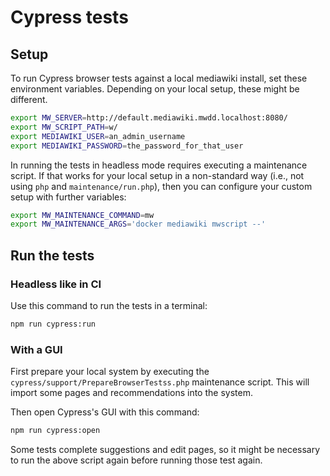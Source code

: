 # Cypress tests

## Setup
To run Cypress browser tests against a local mediawiki install, set these environment variables. Depending on your local
setup, these might be different.
```bash
export MW_SERVER=http://default.mediawiki.mwdd.localhost:8080/
export MW_SCRIPT_PATH=w/
export MEDIAWIKI_USER=an_admin_username
export MEDIAWIKI_PASSWORD=the_password_for_that_user
```

In running the tests in headless mode requires executing a maintenance script.
If that works for your local setup in a non-standard way (i.e., not using `php` and `maintenance/run.php`),
then you can configure your custom setup with further variables:
```bash
export MW_MAINTENANCE_COMMAND=mw
export MW_MAINTENANCE_ARGS='docker mediawiki mwscript --'
```

## Run the tests
### Headless like in CI
Use this command to run the tests in a terminal:
```bash
npm run cypress:run
```

### With a GUI
First prepare your local system by executing the `cypress/support/PrepareBrowserTestss.php` maintenance script.
This will import some pages and recommendations into the system.

Then open Cypress's GUI with this command:
```bash
npm run cypress:open
```
Some tests complete suggestions and edit pages, so it might be necessary to run the above script again before running
those test again.
